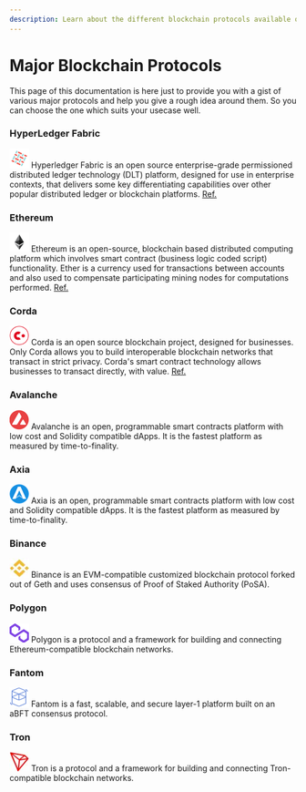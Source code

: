```yaml
---
description: Learn about the different blockchain protocols available on Zeeve's platform. Our documentation provides an overview of the key features, benefits and use cases for Hyperledger Fabric, Ethereum, Corda, and other leading blockchain technologies.
---
```


# Major Blockchain Protocols

This page of this documentation is here just to provide you with a gist of various major protocols and help you give a rough idea around them. So you can choose the one which suits your usecase well.


<!-- ![img](./images/sawtooth.png) Sawtooth is a modular platform for building, deploying, and running [[Glossary|distributed ledgers]]. Provide a digital record (such as asset ownership) that is maintained without a central authority or implementation.
Sawtooth is an open source project under Hyper ledger umbrella. Sawtooth is also highly modular. This modularity enables enterprises and consortia to make policy decisions that they are best equipped to make. [Ref.](https://sawtooth.hyperledger.org/docs/core/releases/1.0/introduction.html) -->

### HyperLedger Fabric

![img](./images/fabric.png) Hyperledger Fabric is an open source enterprise-grade permissioned distributed ledger technology (DLT) platform, designed for use in enterprise contexts, that delivers some key differentiating capabilities over other popular distributed ledger or blockchain platforms. [Ref.](https://hyperledger-fabric.readthedocs.io/en/release-1.4/whatis.html)



### Ethereum

![img](./images/ether.png) Ethereum is an open-source, blockchain based distributed computing platform which involves smart contract (business logic coded script) functionality. Ether is a currency used for transactions between accounts and also used to compensate participating mining nodes for computations performed. [Ref.](https://www.ethereum.org/)

<!-- [Ethereum](./Glossary.md) is a global, decentralized platform for money and new kinds of applications. On [Ethereum](./Glossary.md), you can write code that controls money, and build applications accessible anywhere in the world. -->

### Corda

![img](./images/r3.png) Corda is an open source blockchain project, designed for businesses. Only Corda allows you to build interoperable blockchain networks that transact in strict privacy. Corda's smart contract technology allows businesses to transact directly, with value. [Ref.](https://www.corda.net/)


### Avalanche

![img](./images/avalanche.png) Avalanche is an open, programmable smart contracts platform with low cost and Solidity compatible dApps. It is the fastest platform as measured by time-to-finality.


### Axia

![img](./images/axialogo.png) Axia is an open, programmable smart contracts platform with low cost and Solidity compatible dApps. It is the fastest platform as measured by time-to-finality.
### Binance

![img](./images/binanceProtocol.jpg) Binance is an EVM-compatible customized blockchain protocol forked out of Geth and uses consensus of Proof of Staked Authority (PoSA).
### Polygon

![img](./images/polygon-icon.png) Polygon is a protocol and a framework for building and connecting Ethereum-compatible blockchain networks.


### Fantom

![img](./images/fantom-logo.png) Fantom is a fast, scalable, and secure layer-1 platform built on an aBFT consensus protocol.
### Tron

![img](./images/tronLogo.jpg) Tron is a protocol and a framework for building and connecting Tron-compatible blockchain networks.





